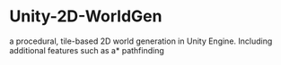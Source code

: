 # Unity-2D-WorldGen
a procedural, tile-based 2D world generation in Unity Engine. Including additional features such as a* pathfinding
